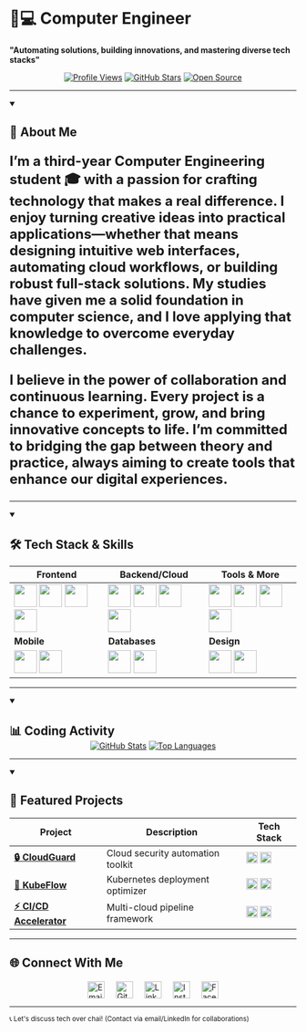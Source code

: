 # 👨💻 Computer Engineer  
**"Automating solutions, building innovations, and mastering diverse tech stacks"**

<div align="center">
  
[![Profile Views](https://komarev.com/ghpvc/?username=rupesh3433&style=for-the-badge&color=7B1FA2&label=PROFILE+VIEWS)](https://github.com/rupesh3433)
[![GitHub Stars](https://img.shields.io/badge/STARS-100-7B1FA2?style=for-the-badge&logo=github&logoColor=white)](https://github.com/rupesh3433)
[![Open Source](https://img.shields.io/badge/OPEN%20SOURCE-❤-7B1FA2?style=for-the-badge)](https://github.com/rupesh3433)

</div>

---

<details open>
  <summary><h2>🚀 About Me</h2></summary>
  <div style="font-size: 24px; font-weight: bold;">
    <p>
      I’m a third-year Computer Engineering student 🎓 with a passion for crafting technology that makes a real difference. I enjoy turning creative ideas into practical applications—whether that means designing intuitive web interfaces, automating cloud workflows, or building robust full-stack solutions. My studies have given me a solid foundation in computer science, and I love applying that knowledge to overcome everyday challenges.
    </p>
    <p>
      I believe in the power of collaboration and continuous learning. Every project is a chance to experiment, grow, and bring innovative concepts to life. I’m committed to bridging the gap between theory and practice, always aiming to create tools that enhance our digital experiences.
    </p>
  </div>
</details>

---

<details open>
  <summary><h2>🛠 Tech Stack & Skills</h2></summary>
  <div align="center">
  
  | **Frontend** | **Backend/Cloud** | **Tools & More** |
  |--------------|-------------------|------------------|
  | <img src="https://cdn.jsdelivr.net/gh/devicons/devicon/icons/react/react-original.svg" width="40" height="40"/> <img src="https://cdn.jsdelivr.net/gh/devicons/devicon/icons/html5/html5-original.svg" width="40" height="40"/> <img src="https://cdn.jsdelivr.net/gh/devicons/devicon/icons/css3/css3-original.svg" width="40" height="40"/> <img src="https://cdn.jsdelivr.net/gh/devicons/devicon/icons/flutter/flutter-original.svg" width="40" height="40"/> | <img src="https://cdn.jsdelivr.net/gh/devicons/devicon/icons/nodejs/nodejs-original.svg" width="40" height="40"/> <img src="https://cdn.jsdelivr.net/gh/devicons/devicon/icons/python/python-original.svg" width="40" height="40"/> <img src="https://cdn.jsdelivr.net/gh/devicons/devicon/icons/aws/aws-original.svg" width="40" height="40"/> <img src="https://cdn.jsdelivr.net/gh/devicons/devicon/icons/azure/azure-original.svg" width="40" height="40"/> | <img src="https://cdn.jsdelivr.net/gh/devicons/devicon/icons/docker/docker-original.svg" width="40" height="40"/> <img src="https://cdn.jsdelivr.net/gh/devicons/devicon/icons/kubernetes/kubernetes-plain.svg" width="40" height="40"/> <img src="https://cdn.jsdelivr.net/gh/devicons/devicon/icons/git/git-original.svg" width="40" height="40"/> <img src="https://cdn.jsdelivr.net/gh/devicons/devicon/icons/terraform/terraform-original.svg" width="40" height="40"/> |
  | **Mobile** | **Databases** | **Design** |
  | <img src="https://cdn.jsdelivr.net/gh/devicons/devicon/icons/android/android-original.svg" width="40" height="40"/> <img src="https://cdn.jsdelivr.net/gh/devicons/devicon/icons/swift/swift-original.svg" width="40" height="40"/> | <img src="https://cdn.jsdelivr.net/gh/devicons/devicon/icons/mongodb/mongodb-original.svg" width="40" height="40"/> <img src="https://cdn.jsdelivr.net/gh/devicons/devicon/icons/mysql/mysql-original.svg" width="40" height="40"/> | <img src="https://cdn.jsdelivr.net/gh/devicons/devicon/icons/figma/figma-original.svg" width="40" height="40"/> <img src="https://cdn.jsdelivr.net/gh/devicons/devicon/icons/sass/sass-original.svg" width="40" height="40"/> |
  
  </div>
</details>

---

<details open>
  <summary><h2>📊 Coding Activity</h2></summary>
  <div align="center" style="margin-top: -20px">
    
  [![GitHub Stats](https://github-readme-stats.vercel.app/api?username=rupesh3433&show_icons=true&theme=radical&hide_title=true&include_all_commits=true&count_private=true)](https://github.com/rupesh3433)
  [![Top Languages](https://github-readme-stats.vercel.app/api/top-langs/?username=rupesh3433&layout=compact&theme=radical&hide=roff)](https://github.com/rupesh3433)
  
  </div>
</details>

---

<details open>
  <summary><h2>🚀 Featured Projects</h2></summary>
  <div align="center">
    
  | Project | Description | Tech Stack |
  |---------|-------------|------------|
  | [**🔒 CloudGuard**](https://github.com/rupesh3433/CloudGuard) | Cloud security automation toolkit | <img src="https://img.shields.io/badge/-AWS-FF9900?logo=amazonaws" height="20"/> <img src="https://img.shields.io/badge/-Azure-0089D6?logo=microsoft-azure" height="20"/> |
  | [**🚀 KubeFlow**](https://github.com/rupesh3433/KubeFlow) | Kubernetes deployment optimizer | <img src="https://img.shields.io/badge/-K8s-326CE5?logo=kubernetes" height="20"/> <img src="https://img.shields.io/badge/-Helm-0F1689?logo=helm" height="20"/> |
  | [**⚡ CI/CD Accelerator**](https://github.com/rupesh3433/CI-CD-Accelerator) | Multi-cloud pipeline framework | <img src="https://img.shields.io/badge/-Terraform-7B42BC?logo=terraform" height="20"/> <img src="https://img.shields.io/badge/-GitHub_Actions-2088FF?logo=github-actions" height="20"/> |
  
  </div>
</details>

---

## 🌐 Connect With Me

<div style="margin-top: 20px; display: flex; justify-content: center; gap: 20px;">
  <a href="mailto:rupesh.poudel22@pccoepune.org" aria-label="Email">
    <img src="https://img.icons8.com/ios-filled/50/D44638/email.png" width="30" height="30" alt="Email"/>
  </a>
  <a href="https://github.com/rupesh3433" aria-label="GitHub">
    <img src="https://cdn.jsdelivr.net/npm/simple-icons@v6/icons/github.svg" width="30" height="30" alt="GitHub"/>
  </a>
  <a href="https://www.linkedin.com/in/rupesh-poudel-755b7a345" aria-label="LinkedIn">
    <img src="https://cdn.jsdelivr.net/npm/simple-icons@v6/icons/linkedin.svg" width="30" height="30" alt="LinkedIn"/>
  </a>
  <a href="https://www.instagram.com/rupacepoudel" aria-label="Instagram">
    <img src="https://cdn.jsdelivr.net/npm/simple-icons@v6/icons/instagram.svg" width="30" height="30" alt="Instagram"/>
  </a>
  <a href="https://www.facebook.com/rup.ace.5872" aria-label="Facebook">
    <img src="https://cdn.jsdelivr.net/npm/simple-icons@v6/icons/facebook.svg" width="30" height="30" alt="Facebook"/>
  </a>
</div>

---

<sub>📞 Let's discuss tech over chai! (Contact via email/LinkedIn for collaborations)</sub>
